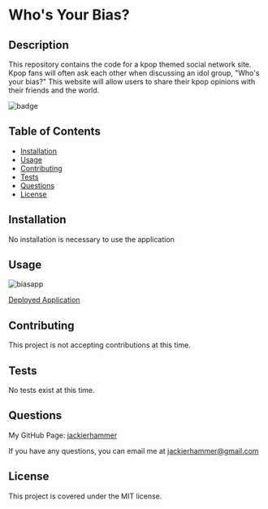 # Who's Your Bias?

## Description

This repository contains the code for a kpop themed social network site. Kpop fans will often ask each other when discussing an idol group, "Who's your bias?" This website will allow users to share their kpop opinions with their friends and the world.

![badge](https://img.shields.io/badge/license-MIT-green)

## Table of Contents
    
- [Installation](#installation)
- [Usage](#usage)
- [Contributing](#contributing)
- [Tests](#tests)
- [Questions](#questions)
- [License](#license)
    
## Installation
    
No installation is necessary to use the application

## Usage

![biasapp](https://user-images.githubusercontent.com/106570933/203646090-1fc514fa-8a44-4beb-bf4a-64d6b96f91a3.png)

[Deployed Application](https://peaceful-fortress-40131.herokuapp.com/)

## Contributing

This project is not accepting contributions at this time.

## Tests 

No tests exist at this time.

## Questions

My GitHub Page: [jackierhammer](https://github.com/jackierhammer)

If you have any questions, you can email me at jackierhammer@gmail.com

## License
    
This project is covered under the MIT license. 

